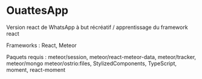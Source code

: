 # OuattesApp
Version react de WhatsApp à but récréatif / apprentissage du framework react

Frameworks :
React,
Meteor

Paquets requis :
meteor/session,
meteor/react-meteor-data,
meteor/tracker,
meteor/mongo
meteor/ostrio:files,
StylizedComponents,
TypeScript,
moment,
react-moment